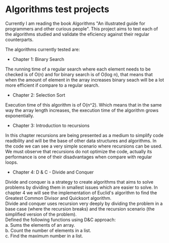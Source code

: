 # Algorithms test projects

Currently I am reading the book Algorithms "An illustrated guide for programmers and other curious people". This project aims to test each of the algorithms studied and validate the eficiency against their regular counterparts.

The algorithms currently tested are:
- Chapter 1: Binary Search

The running time of a regular search where each element needs to be checked is of O(n) and for binary search is of O(log n), that means that when the amount of element in the array increases binary seach will be a lot more efficient if compare to a regular search.

- Chapter 2: Selection Sort

Execution time of this algorithm is of O(n^2). Which means that in the same way the array length increases, the execution time of the algorithm grows exponentially.

- Chapter 3: Introduction to recursions

In this chapter recursions are being presented as a medium to simplify code readbility and will be the base of other data structures and algorithms. In the code we can see a very simple scenario where recursions can be used. We must observe that recursions do not optimize the code, actually its performance is one of their disadvantages when compare with regular loops.

- Chapter 4: D & C - Divide and Conquer

Divide and conquer is a strategy to create algorithms that aims to solve problems by dividing them in smallest issues which are easier to solve. In chapter 4 we will see the implementation of Euclid's algorithm to find the Greatest Common Divisor and Quicksort algorithm.  
Divide and conquer uses recursion very deeply by dividing the problem in a base case (where the recursion breaks) and the recursion scenario (the simplified version of the problem).  
Defined the following functions using D&C approach:  
a. Sums the elements of an array.  
b. Count the number of elements in a list.  
c. Find the maximum number in a list.  